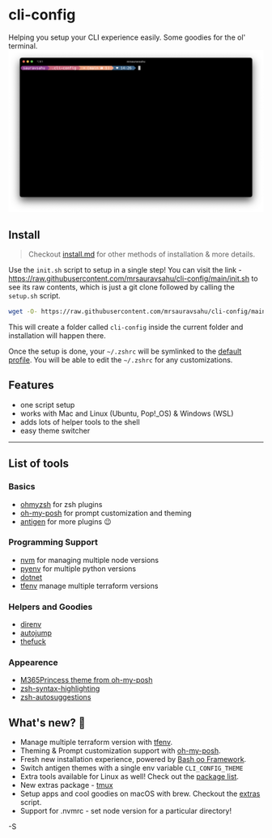 # cli-config
Helping you setup your CLI experience easily. Some goodies for the ol' terminal.
![M365Princess theme](./assets/M365Princess.png)

## Install

> Checkout [install.md](./install.md) for other methods of installation & more details.

Use the `init.sh` script to setup in a single step! You can visit the link - https://raw.githubusercontent.com/mrsauravsahu/cli-config/main/init.sh to see its raw contents, which is just a git clone followed by calling the `setup.sh` script.

```bash
wget -O- https://raw.githubusercontent.com/mrsauravsahu/cli-config/main/init.sh | bash -s -- -p default
```
This will create a folder called `cli-config` inside the current folder and installation will happen there.

Once the setup is done, your `~/.zshrc` will be symlinked to the [default profile](./profiles/default/.zshrc). You will be able to edit the `~/.zshrc` for any customizations.

## Features
- one script setup
- works with Mac and Linux (Ubuntu, Pop!_OS) & Windows (WSL)
- adds lots of helper tools to the shell
- easy theme switcher

---

## List of tools 

### Basics
- [ohmyzsh](https://github.com/ohmyzsh/ohmyzsh) for zsh plugins
- [oh-my-posh](https://github.com/JanDeDobbeleer/oh-my-posh) for prompt customization and theming
- [antigen](https://github.com/zsh-users/antigen) for more plugins 😉

### Programming Support
- [nvm](https://github.com/nvm-sh/nvm) for managing multiple node versions
- [pyenv](https://github.com/pyenv/pyenv) for multiple python versions
- [dotnet](https://github.com/dotnet/core) 
- [tfenv](https://github.com/tfutils/tfenv) manage multiple terraform versions

### Helpers and Goodies
- [direnv](https://github.com/direnv/direnv)
- [autojump](https://github.com/wting/autojump)
- [thefuck](https://github.com/nvbn/thefuck)

### Appearence
- [M365Princess theme from oh-my-posh](https://github.com/JanDeDobbeleer/oh-my-posh/blob/main/themes/M365Princess.omp.json)
- [zsh-syntax-highlighting](https://github.com/zsh-users/zsh-syntax-highlighting)
- [zsh-autosuggestions](https://github.com/zsh-users/zsh-autosuggestions)

## What's new? 🎉
- Manage multiple terraform version with [tfenv](https://github.com/tfutils/tfenv).
- Theming & Prompt customization support with [oh-my-posh](https://github.com/JanDeDobbeleer/oh-my-posh).
- Fresh new installation experience, powered by [Bash oo Framework](https://github.com/niieani/bash-oo-framework).
- Switch antigen themes with a single env variable `CLI_CONFIG_THEME`
- Extra tools available for Linux as well! Check out the [package list](extras/apt-list.txt).
- New extras package - [tmux](https://github.com/tmux/tmux/wiki)
- Setup apps and cool goodies on macOS with brew. Checkout the [extras](extras/setup.sh) script.
- Support for .nvmrc - set node version for a particular directory!

\-S
